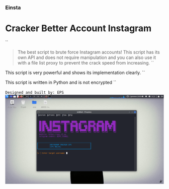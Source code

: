### Einsta
# Cracker Better Account Instagram
``

> The best script to brute force Instagram accounts!
This script has its own API and does not require manipulation and you can also use it with a file list proxy to prevent the crack speed from increasing.
``

This script is very powerful and shows its implementation clearly.
``

This script is written in Python and is not encrypted
``

`Designed and built by: EPS`
![image](https://github.com/Cyber-EPS/Einsta/blob/main/Screenshot_2025-09-21_09_23_14.png?raw=true)
